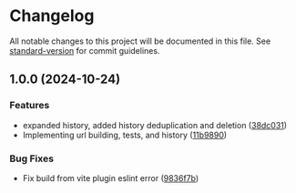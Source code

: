 # Changelog

All notable changes to this project will be documented in this file. See [standard-version](https://github.com/conventional-changelog/standard-version) for commit guidelines.

## 1.0.0 (2024-10-24)


### Features

* expanded history, added history deduplication and deletion ([38dc031](https://github.com/stevenwcarter/utm-builder/commit/38dc031f58c1ea82f634c1acd7ca533a0cd187ae))
* Implementing url building, tests, and history ([11b9890](https://github.com/stevenwcarter/utm-builder/commit/11b98905f252e8faa253408aa17f2f973b374761))


### Bug Fixes

* Fix build from vite plugin eslint error ([9836f7b](https://github.com/stevenwcarter/utm-builder/commit/9836f7b340b159a7947adaf5a3757a305f1a77ed))

